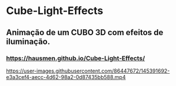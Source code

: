 # Cube-Light-Effects
## Animação de um CUBO 3D com efeitos de iluminação.
### https://hausmen.github.io/Cube-Light-Effects/


https://user-images.githubusercontent.com/86447672/145391692-e3a3cef4-aecc-4d62-98a2-0d87435bb588.mp4

